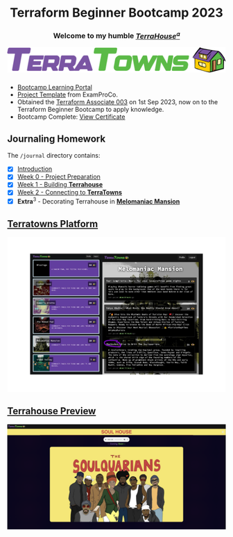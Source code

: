 <div align="center">
  <h1>Terraform Beginner Bootcamp 2023</h1>
  <h3>Welcome to my humble <a href="https://terratowns.cloud/h/bf6e6418-bdd0-42f8-a985-153b5dfd5901"><em>TerraHouse</em><sup>𝛼</sup></a></h2>
</div>

<div align="center">
  <a href="https://terraform.cloudprojectbootcamp.com/"><img src="assets/terratowns.png" alt="Terraform Beginner Bootcamp Image"></a>
</div>

###

- [Bootcamp Learning Portal](https://app.exampro.co/student/journey/terraform-cpb)
- [Project Template](https://github.com/ExamProCo/terraform-beginner-bootcamp-2023) from ExamProCo.
- Obtained the [Terraform Associate 003](https://www.hashicorp.com/certification/terraform-associate) on 1st Sep 2023, now on to the Terraform Beginner Bootcamp to apply knowledge.
- Bootcamp Complete: [View Certificate](https://www.linkedin.com/in/anthonyadesanwo/overlay/1635545622609/single-media-viewer/?profileId=ACoAADdjtGMBnQNNMWIpESWjnpa7tvx3vjJTl9k)

## Journaling Homework

The `/journal` directory contains:

- [x] [Introduction](#terraform-beginner-bootcamp-2023)
- [x] [Week 0 - Project Preparation](journal/week0.md)
- [x] [Week 1 - Building **Terrahouse**](journal/week1.md)
- [x] [Week 2 - Connecting to **TerraTowns**](journal/week2.md)
- [x] <strong>Extra</strong><sup>3</sup> - Decorating Terrahouse in [**Melomaniac Mansion**](https://terratowns.cloud/t/melomaniac-mansion)

## [Terratowns Platform](https://terratowns.cloud)

![Terratowns](./assets/tt-overview.png)

## [Terrahouse Preview](https://terratowns.cloud/h/bf6e6418-bdd0-42f8-a985-153b5dfd5901)

![Soul House Preview](./assets/th-preview.png)
